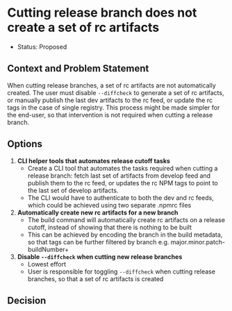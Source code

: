 # Cutting release branch does not create a set of rc artifacts

* Status: Proposed  <!-- optional -->


## Context and Problem Statement

When cutting release branches, a set of rc artifacts are not automatically created. The user must disable `--diffcheck` to generate a set of rc artifacts, or manually publish the last dev artifacts to the rc feed, or update the rc tags in the case of single registry.
This process might be made simpler for the end-user, so that intervention is not required when cutting a release branch.

## Options
1. **CLI helper tools that automates release cutoff tasks**
    - Create a CLI tool that automates the tasks required when cutting a release branch: fetch last set of artifacts from develop feed and publish them to the rc feed, or updates the rc NPM tags to point to the last set of develop artifacts.
    - The CLI would have to authenticate to both the dev and rc feeds, which could be achieved using two separate .npmrc files
2. **Automatically create new rc artifacts for a new branch**
    - The build command will automatically create rc artifacts on a release cutoff, instead of showing that there is nothing to be built
    - This can be achieved by encoding the branch in the build metadata, so that tags can be further filtered by branch e.g. major.minor.patch-buildNumber+<branch>
3. **Disable `--diffcheck` when cutting new release branches**
    - Lowest effort
    - User is responsible for toggling `--diffcheck` when cutting release branches, so that a set of rc artifacts is created

## Decision
